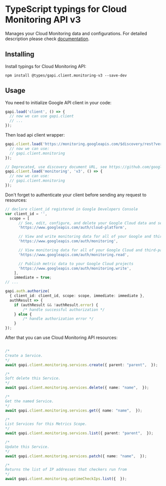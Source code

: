 # TypeScript typings for Cloud Monitoring API v3

Manages your Cloud Monitoring data and configurations.
For detailed description please check [documentation](https://cloud.google.com/monitoring/api/).

## Installing

Install typings for Cloud Monitoring API:

```
npm install @types/gapi.client.monitoring-v3 --save-dev
```

## Usage

You need to initialize Google API client in your code:

```typescript
gapi.load('client', () => {
  // now we can use gapi.client
  // ...
});
```

Then load api client wrapper:

```typescript
gapi.client.load('https://monitoring.googleapis.com/$discovery/rest?version=v3', () => {
  // now we can use:
  // gapi.client.monitoring
});
```

```typescript
// Deprecated, use discovery document URL, see https://github.com/google/google-api-javascript-client/blob/master/docs/reference.md#----gapiclientloadname----version----callback--
gapi.client.load('monitoring', 'v3', () => {
  // now we can use:
  // gapi.client.monitoring
});
```

Don't forget to authenticate your client before sending any request to resources:

```typescript
// declare client_id registered in Google Developers Console
var client_id = '',
  scope = [
      // See, edit, configure, and delete your Google Cloud data and see the email address for your Google Account.
      'https://www.googleapis.com/auth/cloud-platform',

      // View and write monitoring data for all of your Google and third-party Cloud and API projects
      'https://www.googleapis.com/auth/monitoring',

      // View monitoring data for all of your Google Cloud and third-party projects
      'https://www.googleapis.com/auth/monitoring.read',

      // Publish metric data to your Google Cloud projects
      'https://www.googleapis.com/auth/monitoring.write',
    ],
    immediate = true;
// ...

gapi.auth.authorize(
  { client_id: client_id, scope: scope, immediate: immediate },
  authResult => {
    if (authResult && !authResult.error) {
        /* handle successful authorization */
    } else {
        /* handle authorization error */
    }
});
```

After that you can use Cloud Monitoring API resources: <!-- TODO: make this work for multiple namespaces -->

```typescript

/*
Create a Service.
*/
await gapi.client.monitoring.services.create({ parent: "parent",  });

/*
Soft delete this Service.
*/
await gapi.client.monitoring.services.delete({ name: "name",  });

/*
Get the named Service.
*/
await gapi.client.monitoring.services.get({ name: "name",  });

/*
List Services for this Metrics Scope.
*/
await gapi.client.monitoring.services.list({ parent: "parent",  });

/*
Update this Service.
*/
await gapi.client.monitoring.services.patch({ name: "name",  });

/*
Returns the list of IP addresses that checkers run from
*/
await gapi.client.monitoring.uptimeCheckIps.list({  });
```

